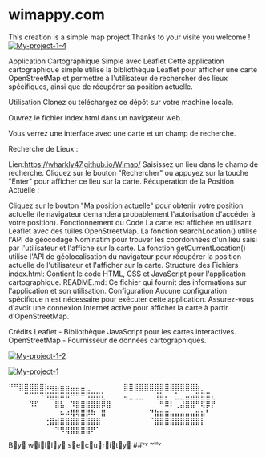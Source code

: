# wimappy.com
This creation is a simple map project.Thanks to your visite you welcome !
<a href="https://ibb.co/PWhgCJP"><img src="https://i.ibb.co/n1cjk4Y/My-project-1-4.jpg" alt="My-project-1-4" border="0"></a>

Application Cartographique Simple avec Leaflet
Cette application cartographique simple utilise la bibliothèque Leaflet pour afficher une carte OpenStreetMap et permettre à l'utilisateur de rechercher des lieux spécifiques, ainsi que de récupérer sa position actuelle.

Utilisation
Clonez ou téléchargez ce dépôt sur votre machine locale.

Ouvrez le fichier index.html dans un navigateur web.

Vous verrez une interface avec une carte et un champ de recherche.

Recherche de Lieux :

Lien:https://wharkly47.github.io/Wimap/
Saisissez un lieu dans le champ de recherche.
Cliquez sur le bouton "Rechercher" ou appuyez sur la touche "Enter" pour afficher ce lieu sur la carte.
Récupération de la Position Actuelle :

Cliquez sur le bouton "Ma position actuelle" pour obtenir votre position actuelle (le navigateur demandera probablement l'autorisation d'accéder à votre position).
Fonctionnement du Code
La carte est affichée en utilisant Leaflet avec des tuiles OpenStreetMap.
La fonction searchLocation() utilise l'API de géocodage Nominatim pour trouver les coordonnées d'un lieu saisi par l'utilisateur et l'affiche sur la carte.
La fonction getCurrentLocation() utilise l'API de géolocalisation du navigateur pour récupérer la position actuelle de l'utilisateur et l'afficher sur la carte.
Structure des Fichiers
index.html: Contient le code HTML, CSS et JavaScript pour l'application cartographique.
README.md: Ce fichier qui fournit des informations sur l'application et son utilisation.
Configuration
Aucune configuration spécifique n'est nécessaire pour exécuter cette application. Assurez-vous d'avoir une connexion Internet active pour afficher la carte à partir d'OpenStreetMap.

Crédits
Leaflet - Bibliothèque JavaScript pour les cartes interactives.
OpenStreetMap - Fournisseur de données cartographiques.


<a href="https://ibb.co/JzcxB0r"><img src="https://i.ibb.co/rZQb7T5/My-project-1-2.jpg" alt="My-project-1-2" border="0"></a>


<a href="https://ibb.co/QN98LL8"><img src="https://i.ibb.co/LtSQmmQ/My-project-1.jpg" alt="My-project-1" border="0"></a>










⠛⠛⣿⣿⣿⣿⣿⡷⢶⣦⣶⣶⣤⣤⣤⣀⠀⠀⠀
⠀⠀⠀⣿⣿⣿⣿⣿⣿⣿⣿⣿⣿⣿⣿⣿⣿⣷⡀⠀
⠀⠀⠀⠉⠉⠉⠙⠻⣿⣿⠿⠿⠛⠛⠛⠻⣿⣿⣇⠀
⠀⠀⢤⣀⣀⣀⠀⠀⢸⣷⡄⠀⣁⣀⣤⣴⣿⣿⣿⣆
⠀⠀⠀⠀⠹⠏⠀⠀⠀⣿⣧⠀⠹⣿⣿⣿⣿⣿⡿⣿
⠀⠀⠀⠀⠀⠀⠀⠀⠀⠛⠿⠇⢀⣼⣿⣿⠛⢯⡿⡟
⠀⠀⠀⠀⠀⠀⠀⠀⠀⠀⠦⠴⢿⢿⣿⡿⠷⠀⣿⠀
⠀⠀⠀⠀⠀⠀⠀⠙⣷⣶⣶⣤⣤⣤⣤⣤⣶⣦⠃⠀
⠀⠀⠀⠀⠀⠀⠀⢐⣿⣾⣿⣿⣿⣿⣿⣿⣿⣿⠀⠀
⠀⠀⠀⠀⠀⠀⠀⠈⣿⣿⣿⣿⣿⣿⣿⣿⣿⡇⠀⠀
⠀⠀⠀⠀⠀⠀⠀⠀⠀⠙⠻⢿⣿⣿⣿⣿⠟⠁

B⃠y⃠ w⃠i⃠l⃠l⃠y⃠  s⃠e⃠c⃠u⃠r⃠i⃠t⃠y⃠
##ᵇʸ ʷⁱˡˡʸ 
